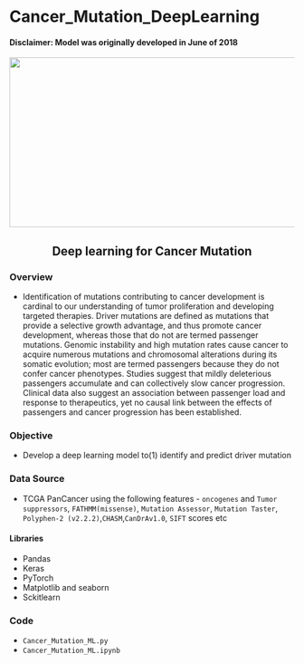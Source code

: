 # Cancer_Mutation_DeepLearning

#### Disclaimer: Model was originally developed in June of 2018 

<center><img src="https://www.singerinstruments.com/wp-content/uploads/2015/03/what-are-mutation-1.jpg" width="650" height="300"></center>

<b><h2><center> Deep learning for Cancer Mutation </center></h2></b>


### Overview 
- Identification of mutations contributing to cancer development is cardinal to our understanding of tumor proliferation and developing targeted therapies. Driver mutations are defined as mutations that provide a selective growth advantage, and thus promote cancer development, whereas those that do not are termed passenger mutations. Genomic instability and high mutation rates cause cancer to acquire numerous mutations and chromosomal alterations during its somatic evolution; most are termed passengers because they do not confer cancer phenotypes. Studies suggest that mildly deleterious passengers accumulate and can collectively slow cancer progression. Clinical data also suggest an association between passenger load and response to therapeutics, yet no causal link between the effects of passengers and cancer progression has been established.

### Objective

- Develop a deep learning model to(1) identify and predict driver mutation

### Data Source 
- TCGA PanCancer  using the following features - `oncogenes` and `Tumor suppressors`, `FATHMM(missense)`, `Mutation Assessor`, `Mutation Taster`, `Polyphen-2 (v2.2.2)`,`CHASM`,`CanDrAv1.0`, `SIFT` scores etc

#### Libraries 

- Pandas
- Keras
- PyTorch
- Matplotlib and seaborn
- Sckitlearn

### Code
- `Cancer_Mutation_ML.py`
- `Cancer_Mutation_ML.ipynb`
